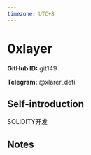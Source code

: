 ```yaml
---
timezone: UTC+8
---
```


# 0xlayer

**GitHub ID:** git149

**Telegram:** @xlarer_defi

## Self-introduction

SOLIDITY开发

## Notes

<!-- Content_START -->


<!-- Content_END -->
